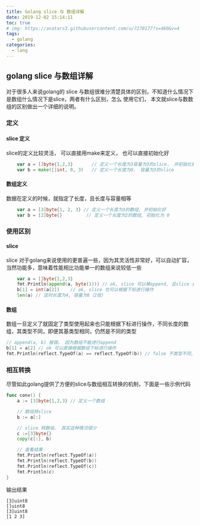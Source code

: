 ```yaml
---
title: Golang slice 与 数组详解
date: 2019-12-02 15:14:11
toc: true
# img: https://avatars3.githubusercontent.com/u/7270177?s=460&v=4
tags:
  - golang
categories:
  - lang
---
```


## golang slice 与数组详解

对于很多人来说golang的 slice 与数组很难分清楚具体的区别，不知道什么情况下是数组什么情况下是slice，两者有什么区别，怎么 使用它们， 本文就slice与数数组的区别做出一个详细的说明。

### 定义  
#### slice 定义  
slice的定义比较灵活， 可以直接用make来定义， 也可以直接初始化好
```go
	var a = []byte{1,2,3}		// 定义一个长度为3容量为3的slice， 并初始化好数据
	var b = make([]int, 0, 3)   // 定义一个长度为0， 容量为3的slice
```
#### 数组定义  
数据在定义的时候，就指定了长度，且长度与容量相等  
```go
	var a = [3]byte{1, 2, 3} // 定义一个长度为3的数组, 并初始化好
	var b = [2]byte{}         // 定义一个长度为2的数组, 初始化为 0
```

### 使用区别

#### slice  
slice 对于golang来说使用的更普遍一些，因为其灵活性非常好，可以自动扩容， 当然功能多，意味着性能相比功能单一的数组来说较低一些  
```go
    var a = []byte{1,2,3}
	fmt.Println(append(a, byte(1)))	// ok, slice 可以被append, 且slice 会自动扩容
    b[1] = int(a[2])	// ok, slice 也可以根据下标进行操作
    len(a) // 这时长度为4, 容量为8（2倍）
```

#### 数组  
数组一旦定义了就固定了类型使用起来也只能根据下标进行操作，不同长度的数组，其类型不同，即便其基类型相同，仍然是不同的类型  
```go
// append(a, b) 报错， 因为数组不能进行append
b[1] = a[2] // ok 可以直接根据数组下标进行操作
fmt.Println(reflect.TypeOf(a) == reflect.TypeOf(b))	// false 不类型不同, 所以也不能进行赋值或者转换
```

### 相互转换  
尽管如此golang提供了方便的slice与数组相互转换的机制，下面是一些示例代码  
```go
func conv() {
	a := [3]byte{1,2,3}	// 定义一个数组

	// 数组转slice
	b := a[:]

	// slice 转数组， 其实这种情况很少
	c :=[3]byte{}
	copy(c[:], b)

	// 查看结果
	fmt.Println(reflect.TypeOf(a))
	fmt.Println(reflect.TypeOf(b))
	fmt.Println(reflect.TypeOf(c))
	fmt.Println(c)
}

```

输出结果  
```
[3]uint8
[]uint8
[3]uint8
[1 2 3]
```
